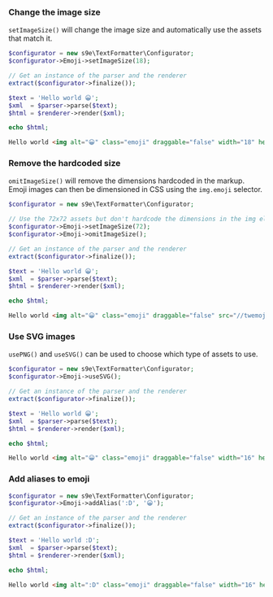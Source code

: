 ### Change the image size

`setImageSize()` will change the image size and automatically use the assets that match it.

```php
$configurator = new s9e\TextFormatter\Configurator;
$configurator->Emoji->setImageSize(18);

// Get an instance of the parser and the renderer
extract($configurator->finalize());

$text = 'Hello world 😀';
$xml  = $parser->parse($text);
$html = $renderer->render($xml);

echo $html;
```
```html
Hello world <img alt="😀" class="emoji" draggable="false" width="18" height="18" src="//twemoji.maxcdn.com/36x36/1f600.png">
```

### Remove the hardcoded size

`omitImageSize()` will remove the dimensions hardcoded in the markup. Emoji images can then be dimensioned in CSS using the `img.emoji` selector.

```php
$configurator = new s9e\TextFormatter\Configurator;

// Use the 72x72 assets but don't hardcode the dimensions in the img element
$configurator->Emoji->setImageSize(72);
$configurator->Emoji->omitImageSize();

// Get an instance of the parser and the renderer
extract($configurator->finalize());

$text = 'Hello world 😀';
$xml  = $parser->parse($text);
$html = $renderer->render($xml);

echo $html;
```
```html
Hello world <img alt="😀" class="emoji" draggable="false" src="//twemoji.maxcdn.com/72x72/1f600.png">
```

### Use SVG images

`usePNG()` and `useSVG()` can be used to choose which type of assets to use.

```php
$configurator = new s9e\TextFormatter\Configurator;
$configurator->Emoji->useSVG();

// Get an instance of the parser and the renderer
extract($configurator->finalize());

$text = 'Hello world 😀';
$xml  = $parser->parse($text);
$html = $renderer->render($xml);

echo $html;
```
```html
Hello world <img alt="😀" class="emoji" draggable="false" width="16" height="16" src="//twemoji.maxcdn.com/svg/1f600.svg">
```

### Add aliases to emoji

```php
$configurator = new s9e\TextFormatter\Configurator;
$configurator->Emoji->addAlias(':D', '😀');

// Get an instance of the parser and the renderer
extract($configurator->finalize());

$text = 'Hello world :D';
$xml  = $parser->parse($text);
$html = $renderer->render($xml);

echo $html;
```
```html
Hello world <img alt=":D" class="emoji" draggable="false" width="16" height="16" src="//twemoji.maxcdn.com/16x16/1f600.png">
```
